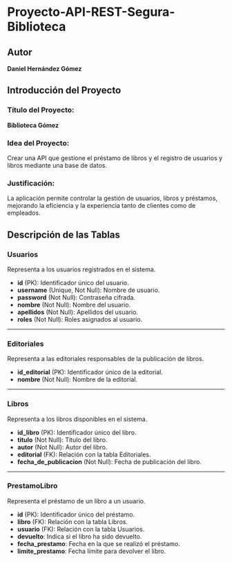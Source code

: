 # Proyecto-API-REST-Segura-Biblioteca

## Autor
**Daniel Hernández Gómez**

## Introducción del Proyecto

### **Título del Proyecto:**
**Biblioteca Gómez**

### **Idea del Proyecto:**
Crear una API que gestione el préstamo de libros y el registro de usuarios y libros mediante una base de datos.

### **Justificación:**
La aplicación permite controlar la gestión de usuarios, libros y préstamos, mejorando la eficiencia y la experiencia tanto de clientes como de empleados.

## Descripción de las Tablas

### **Usuarios**
Representa a los usuarios registrados en el sistema.
- **id** (PK): Identificador único del usuario.
- **username** (Unique, Not Null): Nombre de usuario.
- **password** (Not Null): Contraseña cifrada.
- **nombre** (Not Null): Nombre del usuario.
- **apellidos** (Not Null): Apellidos del usuario.
- **roles** (Not Null): Roles asignados al usuario.

---

### **Editoriales**
Representa a las editoriales responsables de la publicación de libros.
- **id_editorial** (PK): Identificador único de la editorial.
- **nombre** (Not Null): Nombre de la editorial.

---

### **Libros**
Representa a los libros disponibles en el sistema.
- **id_libro** (PK): Identificador único del libro.
- **titulo** (Not Null): Título del libro.
- **autor** (Not Null): Autor del libro.
- **editorial** (FK): Relación con la tabla Editoriales.
- **fecha_de_publicacion** (Not Null): Fecha de publicación del libro.

---

### **PrestamoLibro**
Representa el préstamo de un libro a un usuario.
- **id** (PK): Identificador único del préstamo.
- **libro** (FK): Relación con la tabla Libros.
- **usuario** (FK): Relación con la tabla Usuarios.
- **devuelto**: Indica si el libro ha sido devuelto.
- **fecha_prestamo**: Fecha en la que se realizó el préstamo.
- **limite_prestamo**: Fecha límite para devolver el libro.

